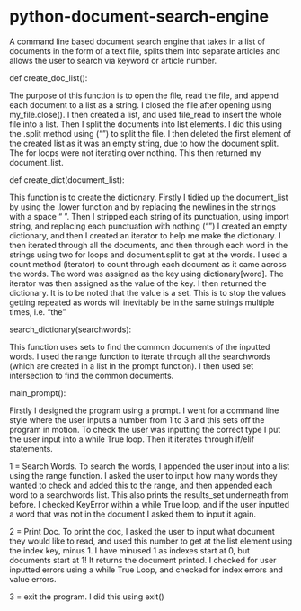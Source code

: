 # python-document-search-engine
A command line based document search engine that takes in a list of documents in the form of a text file, splits them into separate articles and allows the user to search via keyword or article number.


def create_doc_list():

The purpose of this function is to open the file, read the file, and append each document to a list as a string. 
I closed the file after opening using my_file.close(). I then created a list, and used file_read to insert the whole file into a list. 
Then I split the documents into list elements.  I did this using the .split method using (“<NEW DOCUMENT>”) to split the file. 
I then deleted the first element of the created list as it was an empty string, due to how the document split. 
The for loops were not iterating over nothing. This then returned my document_list.

  
def create_dict(document_list):

This function is to create the dictionary.
Firstly I tidied up the document_list by using the .lower function and by replacing the newlines in the strings with a space “ ”. Then I stripped each string of its punctuation, using import string, and replacing each punctuation with nothing (“”)
I created an empty dictionary, and then I created an iterator to help me make the dictionary. I then iterated through all the documents, and then through each word in the strings using two for loops and document.split to get at the words. I used a count method (iterator) to count through each document as it came across the words. The word was assigned as the key using dictionary[word]. The iterator was then assigned as the value of the key. I then returned the dictionary. It is to be noted that the value is a set. This is to stop the values getting repeated as words will inevitably be in the same strings multiple times, i.e. “the”

search_dictionary(searchwords):

This function uses sets to find the common documents of the inputted words. I used the range function to iterate through all the searchwords (which are created in a list in the prompt function). I then used set intersection to find the common documents.

  
main_prompt():
  
Firstly I designed the program using a prompt. I went for a command line style where the user inputs a number from 1 to 3 
and this sets off the program in motion. To check the user was inputting the correct type I put the user input into a while True loop. 
Then it iterates through if/elif statements. 
  
1 = Search Words. To search the words, I appended the user input into a list using  the range function. I asked the user to input how many words they wanted to check and added this to the range, and then appended each word to a searchwords list. This also prints the results_set underneath from before. I checked KeyError within a while True loop, and if the user inputted a word that was not in the document I asked them to input it again.

2 = Print Doc. To print the doc, I asked the user to input what document they would like to read, and used this number to get at the list element using the index key, minus 1. I have minused 1 as indexes start at 0, but documents start at 1! It returns the document printed. I checked for user inputted errors using a while True Loop, and checked for index errors and value errors.

3 = exit the program. I did this using exit()
